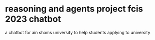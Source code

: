 # reasoning and agents project fcis 2023 chatbot
 a chatbot for ain shams university to help students applying to university
